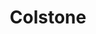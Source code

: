 ---
title: Colstone
date: 
draft: false

# descripcion
description : Florcitas piedras con color chatas

materials: Plata 925

color: Plateado

dimensions: 1cm

code: 01-04-0095

type: "Aros"

categories: []

price: $9.840,00

price_eftvo: $8.360,00

# Images
# first image will be shown in the product page
images:
  # - image: "images/path_to_image"
  # La ubicacion de las imagenes es imagenes/Aros/Aros.Piedras/01-04-0095-colstone
  - image: "./images/aros/piedras/01-04-0095-florcitas-piedras-con-color-chatas_a.jpeg"
  - image: "./images/aros/piedras/01-04-0095-florcitas-piedras-con-color-chatas_b.jpeg"
---